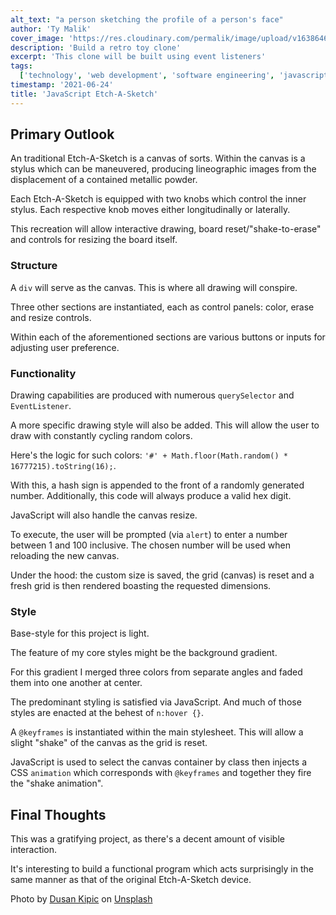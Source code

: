 ```yaml
---
alt_text: "a person sketching the profile of a person's face"
author: 'Ty Malik'
cover_image: 'https://res.cloudinary.com/permalik/image/upload/v1638646593/article_0007_js_etchasketch.png'
description: 'Build a retro toy clone'
excerpt: 'This clone will be built using event listeners'
tags:
  ['technology', 'web development', 'software engineering', 'javascript', 'css']
timestamp: '2021-06-24'
title: 'JavaScript Etch-A-Sketch'
---
```


## Primary Outlook

An traditional Etch-A-Sketch is a canvas of sorts. Within the canvas is a stylus which can be maneuvered, producing lineographic images from the displacement of a contained metallic powder.

Each Etch-A-Sketch is equipped with two knobs which control the inner stylus. Each respective knob moves either longitudinally or laterally.

This recreation will allow interactive drawing, board reset/"shake-to-erase" and controls for resizing the board itself.

### Structure

A `div` will serve as the canvas. This is where all drawing will conspire.

Three other sections are instantiated, each as control panels: color, erase and resize controls.

Within each of the aforementioned sections are various buttons or inputs for adjusting user preference.

### Functionality

Drawing capabilities are produced with numerous `querySelector` and `EventListener`.

A more specific drawing style will also be added. This will allow the user to draw with constantly cycling random colors.

Here's the logic for such colors: `'#' + Math.floor(Math.random() * 16777215).toString(16);`.

With this, a hash sign is appended to the front of a randomly generated number. Additionally, this code will always produce a valid hex digit.

JavaScript will also handle the canvas resize.

To execute, the user will be prompted (via `alert`) to enter a number between 1 and 100 inclusive. The chosen number will be used when reloading the new canvas.

Under the hood: the custom size is saved, the grid (canvas) is reset and a fresh grid is then rendered boasting the requested dimensions.

### Style

Base-style for this project is light.

The feature of my core styles might be the background gradient.

For this gradient I merged three colors from separate angles and faded them into one another at center.

The predominant styling is satisfied via JavaScript. And much of those styles are enacted at the behest of `n:hover {}`.

A `@keyframes` is instantiated within the main stylesheet. This will allow a slight "shake" of the canvas as the grid is reset.

JavaScript is used to select the canvas container by class then injects a CSS `animation` which corresponds with `@keyframes` and together they fire the "shake animation".

## Final Thoughts

This was a gratifying project, as there's a decent amount of visible interaction.

It's interesting to build a functional program which acts surprisingly in the same manner as that of the original Etch-A-Sketch device.

Photo by <a href="https://unsplash.com/@kipic?utm_source=unsplash&utm_medium=referral&utm_content=creditCopyText">Dusan Kipic</a> on <a href="https://unsplash.com/s/photos/sketch?utm_source=unsplash&utm_medium=referral&utm_content=creditCopyText">Unsplash</a>
